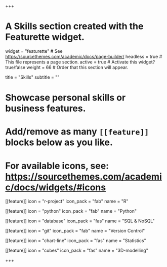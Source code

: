 +++
# A Skills section created with the Featurette widget.
widget = "featurette"  # See https://sourcethemes.com/academic/docs/page-builder/
headless = true  # This file represents a page section.
active = true  # Activate this widget? true/false
weight = 66  # Order that this section will appear.


title = "Skills"
subtitle = ""

# Showcase personal skills or business features.
#
# Add/remove as many `[[feature]]` blocks below as you like.
#
# For available icons, see: https://sourcethemes.com/academic/docs/widgets/#icons

[[feature]]
  icon = "r-project"
  icon_pack = "fab"
  name = "R"

[[feature]]
  icon = "python"
  icon_pack = "fab"
  name = "Python"

[[feature]]
  icon = "database"
  icon_pack = "fas"
  name = "SQL & NoSQL"

[[feature]]
  icon = "git"
  icon_pack = "fab"
  name = "Version Control"

[[feature]]
  icon = "chart-line"
  icon_pack = "fas"
  name = "Statistics"

[[feature]]
  icon = "cubes"
  icon_pack = "fas"
  name = "3D-modelling"

+++
